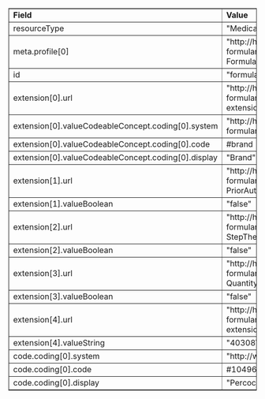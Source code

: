 <table border="1">
	<tr>
		<td><b>Field</b></td>
		<td><b>Value</b></td>
	</tr>
	<tr>
		<td>resourceType</td>
		<td>"MedicationKnowledge"</td>
	</tr>
	<tr>
		<td>meta.profile[0]</td>
		<td>"http://hl7.org/fhir/us/davinci-drug-formulary/StructureDefinition/usdf-FormularyDrug"</td>
	</tr>
	<tr>
		<td>id</td>
		<td>"formularydrugV1002"</td>
	</tr>
	<tr>
		<td>extension[0].url</td>
		<td>"http://hl7.org/fhir/us/davinci-drug-formulary/StructureDefinition/usdf-DrugTierID-extension"</td>
	</tr>
	<tr>
		<td>extension[0].valueCodeableConcept.coding[0].system</td>
		<td>"http://hl7.org/fhir/us/davinci-drug-formulary/CodeSystem/usdf-DrugTierCS"</td>
	</tr>
	<tr>
		<td>extension[0].valueCodeableConcept.coding[0].code</td>
		<td>#brand</td>
	</tr>
	<tr>
		<td>extension[0].valueCodeableConcept.coding[0].display</td>
		<td>"Brand"</td>
	</tr>
	<tr>
		<td>extension[1].url</td>
		<td>"http://hl7.org/fhir/us/davinci-drug-formulary/StructureDefinition/usdf-PriorAuthorization-extension"</td>
	</tr>
	<tr>
		<td>extension[1].valueBoolean</td>
		<td>"false"</td>
	</tr>
	<tr>
		<td>extension[2].url</td>
		<td>"http://hl7.org/fhir/us/davinci-drug-formulary/StructureDefinition/usdf-StepTherapyLimit-extension"</td>
	</tr>
	<tr>
		<td>extension[2].valueBoolean</td>
		<td>"false"</td>
	</tr>
	<tr>
		<td>extension[3].url</td>
		<td>"http://hl7.org/fhir/us/davinci-drug-formulary/StructureDefinition/usdf-QuantityLimit-extension"</td>
	</tr>
	<tr>
		<td>extension[3].valueBoolean</td>
		<td>"false"</td>
	</tr>
	<tr>
		<td>extension[4].url</td>
		<td>"http://hl7.org/fhir/us/davinci-drug-formulary/StructureDefinition/usdf-PlanID-extension"</td>
	</tr>
	<tr>
		<td>extension[4].valueString</td>
		<td>"40308VA0240008"</td>
	</tr>
	<tr>
		<td>code.coding[0].system</td>
		<td>"http://www.nlm.nih.gov/research/umls/rxnorm"</td>
	</tr>
	<tr>
		<td>code.coding[0].code</td>
		<td>#1049640</td>
	</tr>
	<tr>
		<td>code.coding[0].display</td>
		<td>"Percocet 5 MG / 325 MG Oral Tablet"</td>
	</tr>
</table>
